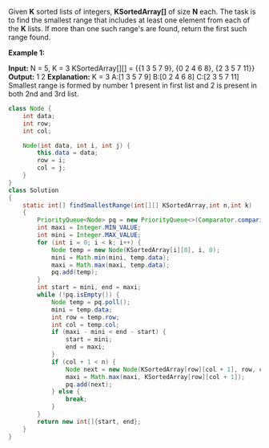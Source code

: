 Given **K** sorted lists of integers, **KSortedArray[]** of size **N** each. The task is to find the smallest range that includes at least one element from each of the **K** lists. If more than one such range's are found, return the first such range found.

**Example 1:**

**Input:**
N = 5, K = 3
KSortedArray[][] = {{1 3 5 7 9},
                    {0 2 4 6 8},
                    {2 3 5 7 11}}
**Output:** 1 2
**Explanation:** K = 3
A:[1 3 5 7 9]
B:[0 2 4 6 8]
C:[2 3 5 7 11]
Smallest range is formed by number 1
present in first list and 2 is present
in both 2nd and 3rd list.

```java
class Node {
    int data;
    int row;
    int col;

    Node(int data, int i, int j) {
        this.data = data;
        row = i;
        col = j;
    }
}
class Solution
{
	static int[] findSmallestRange(int[][] KSortedArray,int n,int k)
	{
	    PriorityQueue<Node> pq = new PriorityQueue<>(Comparator.comparingInt(a -> a.data));
        int maxi = Integer.MIN_VALUE;
        int mini = Integer.MAX_VALUE;
        for (int i = 0; i < k; i++) {
            Node temp = new Node(KSortedArray[i][0], i, 0);
            mini = Math.min(mini, temp.data);
            maxi = Math.max(maxi, temp.data);
            pq.add(temp);
        }
        int start = mini, end = maxi;
        while (!pq.isEmpty()) {
            Node temp = pq.poll();
            mini = temp.data;
            int row = temp.row;
            int col = temp.col;
            if (maxi - mini < end - start) {
                start = mini;
                end = maxi;
            }
            if (col + 1 < n) {
                Node next = new Node(KSortedArray[row][col + 1], row, col + 1);
                maxi = Math.max(maxi, KSortedArray[row][col + 1]);
                pq.add(next);
            } else {
                break;
            }
        }
        return new int[]{start, end};
	}
}

```